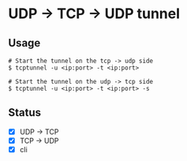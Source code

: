 # UDP -> TCP -> UDP tunnel

## Usage

``` $
# Start the tunnel on the tcp -> udp side
$ tcptunnel -u <ip:port> -t <ip:port>

# Start the tunnel on the udp -> tcp side
$ tcptunnel -u <ip:port> -t <ip:port> -s
```

## Status

- [x] UDP -> TCP
- [x] TCP -> UDP
- [x] cli
